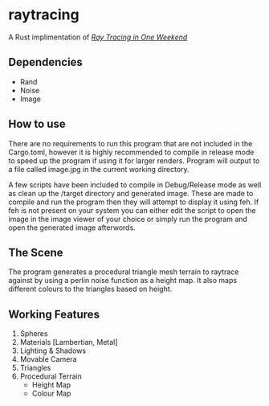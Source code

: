 # raytracing
A Rust implimentation of [_Ray Tracing in One Weekend_](https://raytracing.github.io/books/RayTracingInOneWeekend.html)

## Dependencies
* Rand
* Noise
* Image

## How to use
There are no requirements to run this program that are not included in 
the Cargo.toml, however it is highly recommended to compile in release 
mode to speed up the program if using it for larger renders. Program
will output to a file called image.jpg in the current working directory. 

A few scripts have been included to compile in Debug/Release mode as well 
as clean up the /target directory and generated image. These are made to
compile and run the program then they will attempt to display it using 
feh. If feh is not present on your system you can either edit the script
to open the image in the image viewer of your choice or simply run the 
program and open the generated image afterwords.

## The Scene
The program generates a procedural triangle mesh terrain to raytrace against 
by using a perlin noise function as a height map. It also maps different 
colours to the triangles based on height. 

## Working Features
1. Spheres
2. Materials [Lambertian, Metal]
3. Lighting & Shadows
4. Movable Camera
5. Triangles
6. Procedural Terrain
    * Height Map
    * Colour Map

